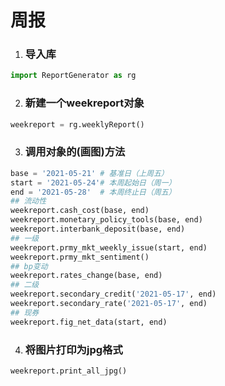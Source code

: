 # 周报

1. ### 导入库
```python
import ReportGenerator as rg
```

2. ### 新建一个weekreport对象
```python
weekreport = rg.weeklyReport()
```

3. ### 调用对象的(画图)方法
```python
base = '2021-05-21' # 基准日（上周五）
start = '2021-05-24'# 本周起始日（周一）
end = '2021-05-28'  # 本周终止日（周五）
## 流动性
weekreport.cash_cost(base, end)
weekreport.monetary_policy_tools(base, end)
weekreport.interbank_deposit(base, end)
## 一级
weekreport.prmy_mkt_weekly_issue(start, end)
weekreport.prmy_mkt_sentiment()
## bp变动
weekreport.rates_change(base, end)
## 二级
weekreport.secondary_credit('2021-05-17', end)
weekreport.secondary_rate('2021-05-17', end)
## 现券
weekreport.fig_net_data(start, end)
```
4. ### 将图片打印为jpg格式
```python
weekreport.print_all_jpg()
```

